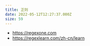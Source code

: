 ```yaml
---
title: 正则
date: 2022-05-12T12:27:37.000Z
size: 59
---
```

- https://regexone.com
- https://regexlearn.com/zh-cn/learn
